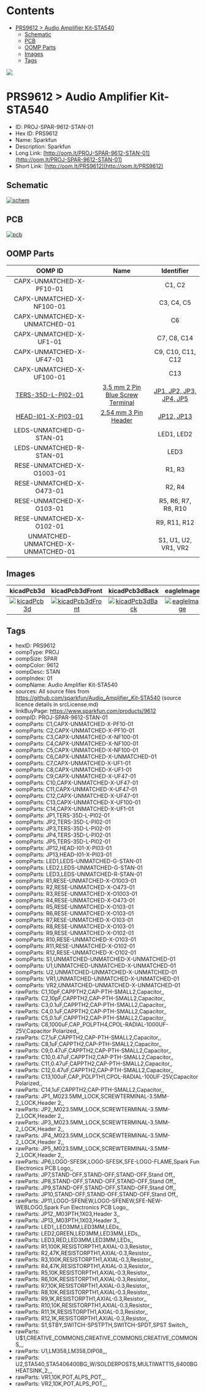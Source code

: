 



Contents
========

* [PRS9612 > Audio Amplifier Kit-STA540](#prs9612--audio-amplifier-kit-sta540)
	* [Schematic](#schematic)
	* [PCB](#pcb)
	* [OOMP Parts](#oomp-parts)
	* [Images](#images)
	* [Tags](#tags)
  
![][im]
# PRS9612 > Audio Amplifier Kit-STA540

- ID: PROJ-SPAR-9612-STAN-01
- Hex ID: PRS9612
- Name: Sparkfun
- Description: Sparkfun
- Long Link: [http://oom.lt/PROJ-SPAR-9612-STAN-01](http://oom.lt/PROJ-SPAR-9612-STAN-01)
- Short Link: [http://oom.lt/PRS9612](http://oom.lt/PRS9612)

## Schematic
  
[![schem](eagleSchemImage.png)](eagleSchemImage.png)
## PCB
  
[![pcb](eagleImage.png)](eagleImage.png)
## OOMP Parts
  

|OOMP ID|Name|Identifier|
| :---: | :---: | :---: |
|CAPX-UNMATCHED-X-PF10-01||C1, C2|
|CAPX-UNMATCHED-X-NF100-01||C3, C4, C5|
|CAPX-UNMATCHED-X-UNMATCHED-01||C6|
|CAPX-UNMATCHED-X-UF1-01||C7, C8, C14|
|CAPX-UNMATCHED-X-UF47-01||C9, C10, C11, C12|
|CAPX-UNMATCHED-X-UF100-01||C13|
|[TERS-35D-L-PI02-01](https://github.com/oomlout/oomlout_OOMP_parts/tree/main/TERS-35D-L-PI02-01/)|[3.5 mm 2 Pin Blue Screw Terminal](https://github.com/oomlout/oomlout_OOMP_parts/tree/main/TERS-35D-L-PI02-01/)|[JP1, JP2, JP3, JP4, JP5](https://github.com/oomlout/oomlout_OOMP_parts/tree/main/TERS-35D-L-PI02-01/)|
|[HEAD-I01-X-PI03-01](https://github.com/oomlout/oomlout_OOMP_parts/tree/main/HEAD-I01-X-PI03-01/)|[2.54 mm 3 Pin Header](https://github.com/oomlout/oomlout_OOMP_parts/tree/main/HEAD-I01-X-PI03-01/)|[JP12, JP13](https://github.com/oomlout/oomlout_OOMP_parts/tree/main/HEAD-I01-X-PI03-01/)|
|LEDS-UNMATCHED-G-STAN-01||LED1, LED2|
|LEDS-UNMATCHED-R-STAN-01||LED3|
|RESE-UNMATCHED-X-O1003-01||R1, R3|
|RESE-UNMATCHED-X-O473-01||R2, R4|
|RESE-UNMATCHED-X-O103-01||R5, R6, R7, R8, R10|
|RESE-UNMATCHED-X-O102-01||R9, R11, R12|
|UNMATCHED-UNMATCHED-X-UNMATCHED-01||S1, U1, U2, VR1, VR2|

## Images
  
  

|kicadPcb3d|kicadPcb3dFront|kicadPcb3dBack|eagleImage|eagleSchemImage|
| :---: | :---: | :---: | :---: | :---: |
|[![kicadPcb3d](kicadPcb3d_140.png)](kicadPcb3d.png)|[![kicadPcb3dFront](kicadPcb3dFront_140.png)](kicadPcb3dFront.png)|[![kicadPcb3dBack](kicadPcb3dBack_140.png)](kicadPcb3dBack.png)|[![eagleImage](eagleImage_140.png)](eagleImage.png)|[![eagleSchemImage](eagleSchemImage_140.png)](eagleSchemImage.png)|

## Tags

- hexID: PRS9612
- oompType: PROJ
- oompSize: SPAR
- oompColor: 9612
- oompDesc: STAN
- oompIndex: 01
- oompName: Audio Amplifier Kit-STA540
- sources: All source files from https://github.com/sparkfun/Audio_Amplifier_Kit-STA540 (source licence details in srcLicense.md)
- linkBuyPage: https://www.sparkfun.com/products/9612
- oompID: PROJ-SPAR-9612-STAN-01
- oompParts: C1,CAPX-UNMATCHED-X-PF10-01
- oompParts: C2,CAPX-UNMATCHED-X-PF10-01
- oompParts: C3,CAPX-UNMATCHED-X-NF100-01
- oompParts: C4,CAPX-UNMATCHED-X-NF100-01
- oompParts: C5,CAPX-UNMATCHED-X-NF100-01
- oompParts: C6,CAPX-UNMATCHED-X-UNMATCHED-01
- oompParts: C7,CAPX-UNMATCHED-X-UF1-01
- oompParts: C8,CAPX-UNMATCHED-X-UF1-01
- oompParts: C9,CAPX-UNMATCHED-X-UF47-01
- oompParts: C10,CAPX-UNMATCHED-X-UF47-01
- oompParts: C11,CAPX-UNMATCHED-X-UF47-01
- oompParts: C12,CAPX-UNMATCHED-X-UF47-01
- oompParts: C13,CAPX-UNMATCHED-X-UF100-01
- oompParts: C14,CAPX-UNMATCHED-X-UF1-01
- oompParts: JP1,TERS-35D-L-PI02-01
- oompParts: JP2,TERS-35D-L-PI02-01
- oompParts: JP3,TERS-35D-L-PI02-01
- oompParts: JP4,TERS-35D-L-PI02-01
- oompParts: JP5,TERS-35D-L-PI02-01
- oompParts: JP12,HEAD-I01-X-PI03-01
- oompParts: JP13,HEAD-I01-X-PI03-01
- oompParts: LED1,LEDS-UNMATCHED-G-STAN-01
- oompParts: LED2,LEDS-UNMATCHED-G-STAN-01
- oompParts: LED3,LEDS-UNMATCHED-R-STAN-01
- oompParts: R1,RESE-UNMATCHED-X-O1003-01
- oompParts: R2,RESE-UNMATCHED-X-O473-01
- oompParts: R3,RESE-UNMATCHED-X-O1003-01
- oompParts: R4,RESE-UNMATCHED-X-O473-01
- oompParts: R5,RESE-UNMATCHED-X-O103-01
- oompParts: R6,RESE-UNMATCHED-X-O103-01
- oompParts: R7,RESE-UNMATCHED-X-O103-01
- oompParts: R8,RESE-UNMATCHED-X-O103-01
- oompParts: R9,RESE-UNMATCHED-X-O102-01
- oompParts: R10,RESE-UNMATCHED-X-O103-01
- oompParts: R11,RESE-UNMATCHED-X-O102-01
- oompParts: R12,RESE-UNMATCHED-X-O102-01
- oompParts: S1,UNMATCHED-UNMATCHED-X-UNMATCHED-01
- oompParts: U1,UNMATCHED-UNMATCHED-X-UNMATCHED-01
- oompParts: U2,UNMATCHED-UNMATCHED-X-UNMATCHED-01
- oompParts: VR1,UNMATCHED-UNMATCHED-X-UNMATCHED-01
- oompParts: VR2,UNMATCHED-UNMATCHED-X-UNMATCHED-01
- rawParts: C1,10pF,CAPPTH2,CAP-PTH-SMALL2,Capacitor,,
- rawParts: C2,10pF,CAPPTH2,CAP-PTH-SMALL2,Capacitor,,
- rawParts: C3,0.1uF,CAPPTH2,CAP-PTH-SMALL2,Capacitor,,
- rawParts: C4,0.1uF,CAPPTH2,CAP-PTH-SMALL2,Capacitor,,
- rawParts: C5,0.1uF,CAPPTH2,CAP-PTH-SMALL2,Capacitor,,
- rawParts: C6,1000uF,CAP_POLPTH4,CPOL-RADIAL-1000UF-25V,Capacitor Polarized,,
- rawParts: C7,1uF,CAPPTH2,CAP-PTH-SMALL2,Capacitor,,
- rawParts: C8,1uF,CAPPTH2,CAP-PTH-SMALL2,Capacitor,,
- rawParts: C9,0.47uF,CAPPTH2,CAP-PTH-SMALL2,Capacitor,,
- rawParts: C10,0.47uF,CAPPTH2,CAP-PTH-SMALL2,Capacitor,,
- rawParts: C11,0.47uF,CAPPTH2,CAP-PTH-SMALL2,Capacitor,,
- rawParts: C12,0.47uF,CAPPTH2,CAP-PTH-SMALL2,Capacitor,,
- rawParts: C13,100uF,CAP_POLPTH1,CPOL-RADIAL-100UF-25V,Capacitor Polarized,,
- rawParts: C14,1uF,CAPPTH2,CAP-PTH-SMALL2,Capacitor,,
- rawParts: JP1,,M023.5MM_LOCK,SCREWTERMINAL-3.5MM-2_LOCK,Header 2,,
- rawParts: JP2,,M023.5MM_LOCK,SCREWTERMINAL-3.5MM-2_LOCK,Header 2,,
- rawParts: JP3,,M023.5MM_LOCK,SCREWTERMINAL-3.5MM-2_LOCK,Header 2,,
- rawParts: JP4,,M023.5MM_LOCK,SCREWTERMINAL-3.5MM-2_LOCK,Header 2,,
- rawParts: JP5,,M023.5MM_LOCK,SCREWTERMINAL-3.5MM-2_LOCK,Header 2,,
- rawParts: JP6,LOGO-SFESK,LOGO-SFESK,SFE-LOGO-FLAME,Spark Fun Electronics PCB Logo,,
- rawParts: JP7,STAND-OFF,STAND-OFF,STAND-OFF,Stand Off,,
- rawParts: JP8,STAND-OFF,STAND-OFF,STAND-OFF,Stand Off,,
- rawParts: JP9,STAND-OFF,STAND-OFF,STAND-OFF,Stand Off,,
- rawParts: JP10,STAND-OFF,STAND-OFF,STAND-OFF,Stand Off,,
- rawParts: JP11,LOGO-SFENEW,LOGO-SFENEW,SFE-NEW-WEBLOGO,Spark Fun Electronics PCB Logo,,
- rawParts: JP12,,M03PTH,1X03,Header 3,,
- rawParts: JP13,,M03PTH,1X03,Header 3,,
- rawParts: LED1,,LED3MM,LED3MM,LEDs,,
- rawParts: LED2,GREEN,LED3MM,LED3MM,LEDs,,
- rawParts: LED3,RED,LED3MM,LED3MM,LEDs,,
- rawParts: R1,100K,RESISTORPTH1,AXIAL-0.3,Resistor,,
- rawParts: R2,47K,RESISTORPTH1,AXIAL-0.3,Resistor,,
- rawParts: R3,100K,RESISTORPTH1,AXIAL-0.3,Resistor,,
- rawParts: R4,47K,RESISTORPTH1,AXIAL-0.3,Resistor,,
- rawParts: R5,10K,RESISTORPTH1,AXIAL-0.3,Resistor,,
- rawParts: R6,10K,RESISTORPTH1,AXIAL-0.3,Resistor,,
- rawParts: R7,10K,RESISTORPTH1,AXIAL-0.3,Resistor,,
- rawParts: R8,10K,RESISTORPTH1,AXIAL-0.3,Resistor,,
- rawParts: R9,1K,RESISTORPTH1,AXIAL-0.3,Resistor,,
- rawParts: R10,10K,RESISTORPTH1,AXIAL-0.3,Resistor,,
- rawParts: R11,1K,RESISTORPTH1,AXIAL-0.3,Resistor,,
- rawParts: R12,1K,RESISTORPTH1,AXIAL-0.3,Resistor,,
- rawParts: S1,STBY,SWITCH-SPSTPTH,SWITCH-SPDT,SPST Switch,,
- rawParts: U$1,CREATIVE_COMMONS,CREATIVE_COMMONS,CREATIVE_COMMONS,,,
- rawParts: U1,LM358,LM358,DIP08,,,
- rawParts: U2,STA540,STA5406400BG_W/SOLDERPOSTS,MULTIWATT15_6400BGHEATSINK_2,,,
- rawParts: VR1,10K,POT,ALPS_POT,,,
- rawParts: VR2,10K,POT,ALPS_POT,,,



[im]: kicadPcb3d_450.png
